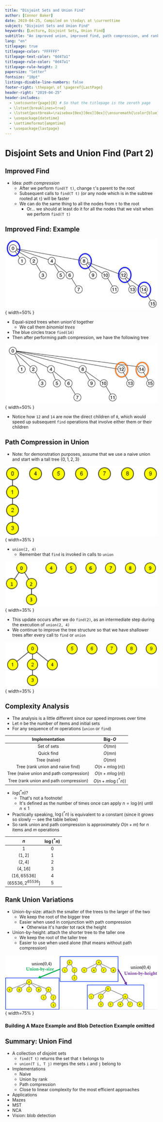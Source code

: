 ```yaml
---
title: "Disjoint Sets and Union Find"
author: [Connor Baker]
date: 2019-04-25, Compiled on \today\ at \currenttime
subject: "Disjoint Sets and Union Find"
keywords: [Lecture, Disjoint Sets, Union Find]
subtitle: "An improved union, improved find, path compression, and rank-union variations"
lang: "en"
titlepage: true
titlepage-color: "FFFFFF"
titlepage-text-color: "0d47a1"
titlepage-rule-color: "0d47a1"
titlepage-rule-height: 2
papersize: "letter"
fontsize: "10pt"
listings-disable-line-numbers: false
footer-right: \thepage\ of \pageref{LastPage}
header-right: "2019-04-25"
header-includes:
  - \setcounter{page}{0} # So that the titlepage is the zeroth page
  - \lstset{breaklines=true}
  - \lstset{postbreak=\raisebox{0ex}[0ex][0ex]{\ensuremath{\color{blue}\hookrightarrow\space}}}
  - \usepackage{datetime}
  - \settimeformat{ampmtime}
  - \usepackage{lastpage}
---
```


# Disjoint Sets and Union Find (Part 2)

## Improved Find

+ Idea: *path compression*
  + After we perform `find(T t)`, change `t`'s parent to the root
  + Subsequent calls to `find(T t)` (or any node which is in the subtree rooted at `t`) will be faster
  + We can do the same thing to all the nodes from `t` to the root
    + Or... we should at least do it for all the nodes that we visit when we perform `find(T t)`

## Improved Find: Example

![Worst-case tree for $N=16$](images/1.png){ width=50% }

+ Equal-sized trees when union'd together
  + We call them *binomial trees*
+ The blue circles trace `find(14)`
+ Then after performing path compression, we have the following tree

![Path compression resulting from a `find(14)` on the previous figure](images/2.png){ width=50% }

+ Notice how `12` and `14` are now the direct children of `0`, which would speed up subsequent `find` operations that involve either them or their children

## Path Compression in Union

+ Note: for demonstration purposes, assume that we use a naive union and start with a tall tree $\{0,1,2,3\}$

![A tall tree](images/3.png){ width=35% }

+ `union(2, 4)`
  + Remember that `find` is invoked in calls to `union`

![A tall tree after `find` is invoked as part of `union(2, 4)`](images/4.png){ width=35% }

+ This update occurs after we do `find(2)`, as an intermediate step during the execution of `union(2, 4)`
+ We continue to improve the tree structure so that we have shallower trees after every call to `find` or `union`

![A tall tree after `union(2, 4)` completes](images/5.png){ width=35% }

## Complexity Analysis

+ The analysis is a little different since our speed improves over time
+ Let $n$ be the number of items and initial sets
+ For any sequence of $m$ operations (`union` or `find`)

Implementation | Big-$O$ |
:------------: | :-----: |
Set of sets    | $O(mn)$ |
Quick find     | $O(mn)$ |
Tree (naive)   | $O(mn)$ |
Tree (rank union and naive find) | $O(n + m\log(n))$ |
Tree (naive union and path compression) | $O(n + m\log(n))$ |
Tree (rank union and path compression) | $O(n + m\log(^* n))$ |

+ $log(^* n)$?
  + That's not a footnote!
  + It's defined as the number of times once can apply $n=\log(n)$ until $n\leq 1$
+ Practically speaking, $\log(^* n)$ is equivalent to a constant (since it grows so slowly -- see the table below)
+ So rank union and path compression is approximately $O(n+m)$ for $n$ items and $m$ operations

$n$ | $\log(^* n)$ |
:-: | :----------: |
$1$ | $0$ |
$(1,2]$ | $1$ |
$(2,4]$ | $2$ |
$(4,16]$ | $3$ |
$(16,65536]$ | $4$ |
$(65536,2^{65536}]$ | $5$ |

## Rank Union Variations

+ Union-by-size: attach the smaller of the trees to the larger of the two
  + We keep the root of the bigger tree
  + Easier when used in conjunction with path compression
    + Otherwise it's harder tot rack the height
+ Union-by-height: attach the shorter tree to the taller one
  + We keep the root of the taller tree
  + Easier to use when used alone (that means without path compression)

![Union-by-size vs. union-by-height](images/6.png){ width=75% }

### Building A Maze Example and Blob Detection Example omitted

## Summary: Union Find

+ A collection of disjoint sets
  + `find(T t)` returns the set that `t` belongs to
  + `union(T i, T j)` merges the sets `i` and `j` belong to
+ Implementations
  + Naive
  + Union by rank
  + Path compression
  + Close to linear complexity for the most efficient approaches
+ Applications
+ Mazes
+ MST
+ NCA
+ Vision: blob detection